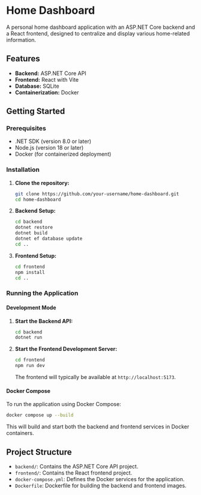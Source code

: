 # Home Dashboard

A personal home dashboard application with an ASP.NET Core backend and a React frontend, designed to centralize and display various home-related information.

## Features

*   **Backend:** ASP.NET Core API
*   **Frontend:** React with Vite
*   **Database:** SQLite
*   **Containerization:** Docker

## Getting Started

### Prerequisites

*   .NET SDK (version 8.0 or later)
*   Node.js (version 18 or later)
*   Docker (for containerized deployment)

### Installation

1.  **Clone the repository:**

    ```bash
    git clone https://github.com/your-username/home-dashboard.git
    cd home-dashboard
    ```

2.  **Backend Setup:**

    ```bash
    cd backend
    dotnet restore
    dotnet build
    dotnet ef database update
    cd ..
    ```

3.  **Frontend Setup:**

    ```bash
    cd frontend
    npm install
    cd ..
    ```

### Running the Application

#### Development Mode

1.  **Start the Backend API:**

    ```bash
    cd backend
    dotnet run
    ```

2.  **Start the Frontend Development Server:**

    ```bash
    cd frontend
    npm run dev
    ```

    The frontend will typically be available at `http://localhost:5173`.

#### Docker Compose

To run the application using Docker Compose:

```bash
docker compose up --build
```

This will build and start both the backend and frontend services in Docker containers.

## Project Structure

*   `backend/`: Contains the ASP.NET Core API project.
*   `frontend/`: Contains the React frontend project.
*   `docker-compose.yml`: Defines the Docker services for the application.
*   `Dockerfile`: Dockerfile for building the backend and frontend images.
